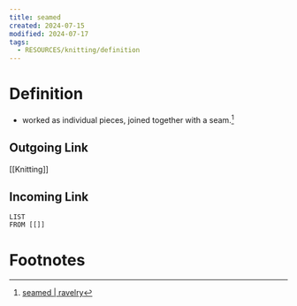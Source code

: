 ```yaml
---
title: seamed
created: 2024-07-15
modified: 2024-07-17
tags:
  - RESOURCES/knitting/definition
---
```

# Definition
- worked as individual pieces, joined together with a seam.[^1]
## Outgoing Link
[[Knitting]]
## Incoming Link
```dataview
LIST
FROM [[]]
```
# Footnotes

[^1]: [seamed | ravelry](https://www.ravelry.com/patterns/attributes/seamed "worked as individual pieces, joined together with a seam.")
